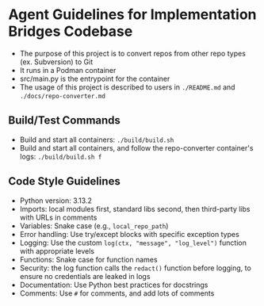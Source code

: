 # Agent Guidelines for Implementation Bridges Codebase
- The purpose of this project is to convert repos from other repo types (ex. Subversion) to Git
- It runs in a Podman container
- src/main.py is the entrypoint for the container
- The usage of this project is described to users in `./README.md` and `./docs/repo-converter.md`

## Build/Test Commands
- Build and start all containers: `./build/build.sh`
- Build and start all containers, and follow the repo-converter container's logs: `./build/build.sh f`

## Code Style Guidelines
- Python version: 3.13.2
- Imports: local modules first, standard libs second, then third-party libs with URLs in comments
- Variables: Snake case (e.g., `local_repo_path`)
- Error handling: Use try/except blocks with specific exception types
- Logging: Use the custom `log(ctx, "message", "log_level")` function with appropriate levels
- Functions: Snake case for function names
- Security: the log function calls the `redact()` function before logging, to ensure no credentials are leaked in logs
- Documentation: Use Python best practices for docstrings
- Comments: Use `#` for comments, and add lots of comments
